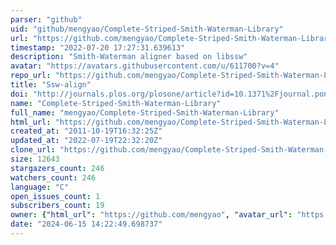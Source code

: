 ```yaml
---
parser: "github"
uid: "github/mengyao/Complete-Striped-Smith-Waterman-Library"
url: "https://github.com/mengyao/Complete-Striped-Smith-Waterman-Library"
timestamp: "2022-07-20 17:27:31.639613"
description: "Smith-Waterman aligner based on libssw"
avatar: "https://avatars.githubusercontent.com/u/611700?v=4"
repo_url: "https://github.com/mengyao/Complete-Striped-Smith-Waterman-Library"
title: "Ssw-align"
doi: "http://journals.plos.org/plosone/article?id=10.1371%2Fjournal.pone.0082138"
name: "Complete-Striped-Smith-Waterman-Library"
full_name: "mengyao/Complete-Striped-Smith-Waterman-Library"
html_url: "https://github.com/mengyao/Complete-Striped-Smith-Waterman-Library"
created_at: "2011-10-19T16:32:25Z"
updated_at: "2022-07-19T22:32:20Z"
clone_url: "https://github.com/mengyao/Complete-Striped-Smith-Waterman-Library.git"
size: 12643
stargazers_count: 246
watchers_count: 246
language: "C"
open_issues_count: 1
subscribers_count: 19
owner: {"html_url": "https://github.com/mengyao", "avatar_url": "https://avatars.githubusercontent.com/u/611700?v=4", "login": "mengyao", "type": "User"}
date: "2024-06-15 14:22:49.698737"
---
```

